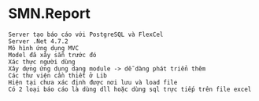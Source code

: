 # SMN.Report
	Server tạo báo cáo với PostgreSQL và FlexCel
 	Server .Net 4.7.2
	Mô hình ứng dụng MVC
	Model đã xây sẵn trước đó
	Xác thực người dùng
	Xây dựng ứng dụng dạng module -> dễ dàng phát triển thêm
	Các thư viện cần thiết ở Lib
	Hiện tại chưa xác định được nơi lưu và load file
	Có 2 loại báo cáo là dùng dll hoặc dùng sql trực tiếp trên file excel


